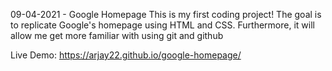 09-04-2021 - Google Homepage
This is my first coding project! The goal is to replicate Google's homepage using HTML and CSS. Furthermore, it will allow me get more familiar with using git and github

Live Demo:
https://arjay22.github.io/google-homepage/
